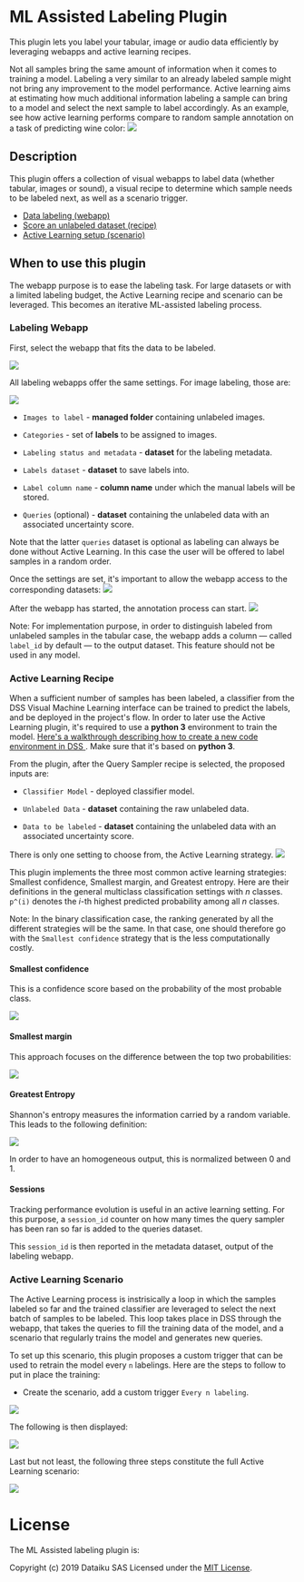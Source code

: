 # ML Assisted Labeling Plugin  

This plugin lets you label your tabular, image or audio data efficiently by leveraging webapps and active learning recipes.

Not all samples bring the same amount of information when it comes to training a model. Labeling a very similar to an already labeled sample might not bring any improvement to the model performance. Active learning aims at estimating how much additional information labeling a sample can bring to a model and select the next sample to label accordingly. As an example, see how active learning performs compare to random sample annotation on a task of predicting wine color:
![](resource/img-doc/active-learning-perf.png)  

## Description  

This plugin offers a collection of visual webapps to label data (whether tabular, images or sound),
a visual recipe to determine which sample needs to be labeled next, as well as a scenario trigger.

- [Data labeling (webapp)](#labeling-webapp)
- [Score an unlabeled dataset (recipe)](#active-learning-recipe)
- [Active Learning setup (scenario)](#active-learning-scenario)

## When to use this plugin

The webapp purpose is to ease the labeling task. For large datasets or with a limited labeling budget, the Active Learning recipe and scenario can be leveraged. This becomes an iterative ML-assisted labeling process.

### Labeling Webapp
First, select the webapp that fits the data to be labeled.

![](resource/img-doc/webapp-selection.png)

All labeling webapps offer the same settings. For image labeling, those are:

![](resource/img-doc/webapp-settings.png)  

- `Images to label` - **managed folder** containing unlabeled images.

- `Categories` - set of **labels** to be assigned to images.

- `Labeling status and metadata` - **dataset** for the labeling metadata.

- `Labels dataset` - **dataset** to save labels into.

- `Label column name` - **column name** under which the manual labels will be stored.

- `Queries` (optional) - **dataset** containing the unlabeled data with an associated uncertainty score.

Note that the latter `queries` dataset is optional as labeling can always be done without Active Learning. In this case the user will be offered to label samples in a random order.

Once the settings are set, it's important to allow the webapp access to the corresponding datasets:
![](resource/img-doc/webapp-security.png)  

After the webapp has started, the annotation process can start.
![](resource/img-doc/webapp-ui.png)  

Note: For implementation purpose, in order to distinguish labeled from unlabeled samples in the tabular case, the webapp adds a column — called `label_id` by default — to the output dataset. This feature should not be used in any model.

### Active Learning Recipe  

When a sufficient number of samples has been labeled, a classifier from the DSS Visual Machine Learning interface can be trained to predict the labels, and be deployed in the project's flow.
In order to later use the Active Learning plugin, it's required to use a **python 3** environment to train the model. [Here's a walkthrough describing how to create a new code environment in DSS ](https://doc.dataiku.com/dss/latest/code-envs/operations-python.html#create-a-code-environment). Make sure that it's based on **python 3**.  

From the plugin, after the Query Sampler recipe is selected, the proposed inputs are:

 - `Classifier Model` - deployed classifier model.

 - `Unlabeled Data` - **dataset** containing the raw unlabeled data.

 - `Data to be labeled` - **dataset** containing the unlabeled data with an associated uncertainty score.

There is only one setting to choose from, the Active Learning strategy.
![](resource/img-doc/active-learning-recipe.png)

This plugin implements the three most common active learning strategies: Smallest confidence, Smallest margin,
and Greatest entropy. Here are their definitions in the general multiclass classification settings with *n* classes. `p^(i)` denotes the *i*-th highest predicted probability among all *n* classes.

Note: In the binary classification case, the ranking generated by all the different strategies will be the same. In that case, one should therefore go with the `Smallest confidence` strategy that is the less computationally costly.

#### Smallest confidence

This is a confidence score based on the probability of the most probable class.

<img src="https://render.githubusercontent.com/render/math?math=Confidence(X) = 1 - p^{(1)}">

#### Smallest margin

This approach focuses on the difference between the top two probabilities:

<img src="https://render.githubusercontent.com/render/math?math=Margin(X) = 1 - (p^{(1)} - p^{(2)})">

#### Greatest Entropy

Shannon's entropy measures the information carried by a random variable. This leads to the following definition:

<img src="https://render.githubusercontent.com/render/math?math=Entropy(X) = - \sum p^{(1)} \text{log}(p^{(1)})">

In order to have an homogeneous output, this is normalized between 0 and 1.

#### Sessions

Tracking performance evolution is useful in an active learning setting. For this purpose, a `session_id` counter on how many times the query sampler has been ran so far is added to the queries dataset.

This `session_id` is then reported in the metadata dataset, output of the labeling webapp.

### Active Learning Scenario

The Active Learning process is instrisically a loop in which the samples labeled so far and the trained classifier are leveraged to select the next batch of samples to be labeled. This loop takes place in DSS through the webapp, that takes the queries to fill the training data of the model, and a scenario that regularly trains the model and generates new queries.

To set up this scenario, this plugin proposes a custom trigger that can be used to retrain the model every `n` labelings. Here are the steps to follow to put in place the training:

- Create the scenario, add a custom trigger `Every n labeling`.

![](resource/img-doc/scenario-trigger.png)  

The following is then displayed:

![](resource/img-doc/scenario-trigger-option.png)  

Last but not least, the following three steps constitute the full Active Learning scenario:

![](resource/img-doc/scenario-steps.png)

# License

The ML Assisted labeling plugin is:

   Copyright (c) 2019 Dataiku SAS
   Licensed under the [MIT License](LICENSE.md).
